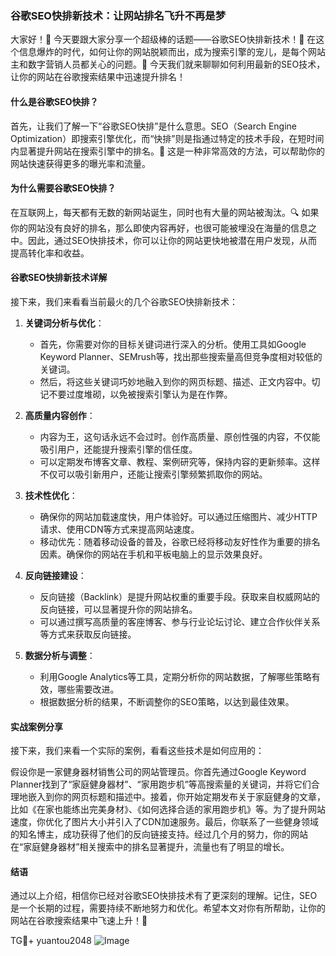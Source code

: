 ### 谷歌SEO快排新技术：让网站排名飞升不再是梦

大家好！👋 今天要跟大家分享一个超级棒的话题——谷歌SEO快排新技术！🚀 在这个信息爆炸的时代，如何让你的网站脱颖而出，成为搜索引擎的宠儿，是每个网站主和数字营销人员都关心的问题。🌟 今天我们就来聊聊如何利用最新的SEO技术，让你的网站在谷歌搜索结果中迅速提升排名！

#### 什么是谷歌SEO快排？

首先，让我们了解一下“谷歌SEO快排”是什么意思。SEO（Search Engine Optimization）即搜索引擎优化，而“快排”则是指通过特定的技术手段，在短时间内显著提升网站在搜索引擎中的排名。🎯 这是一种非常高效的方法，可以帮助你的网站快速获得更多的曝光率和流量。

#### 为什么需要谷歌SEO快排？

在互联网上，每天都有无数的新网站诞生，同时也有大量的网站被淘汰。🔍 如果你的网站没有良好的排名，那么即使内容再好，也很可能被埋没在海量的信息之中。因此，通过SEO快排技术，你可以让你的网站更快地被潜在用户发现，从而提高转化率和收益。

#### 谷歌SEO快排新技术详解

接下来，我们来看看当前最火的几个谷歌SEO快排新技术：

1. **关键词分析与优化**：
   - 首先，你需要对你的目标关键词进行深入的分析。使用工具如Google Keyword Planner、SEMrush等，找出那些搜索量高但竞争度相对较低的关键词。
   - 然后，将这些关键词巧妙地融入到你的网页标题、描述、正文内容中。切记不要过度堆砌，以免被搜索引擎认为是在作弊。

2. **高质量内容创作**：
   - 内容为王，这句话永远不会过时。创作高质量、原创性强的内容，不仅能吸引用户，还能提升搜索引擎的信任度。
   - 可以定期发布博客文章、教程、案例研究等，保持内容的更新频率。这样不仅可以吸引新用户，还能让搜索引擎频繁抓取你的网站。

3. **技术性优化**：
   - 确保你的网站加载速度快，用户体验好。可以通过压缩图片、减少HTTP请求、使用CDN等方式来提高网站速度。
   - 移动优先：随着移动设备的普及，谷歌已经将移动友好性作为重要的排名因素。确保你的网站在手机和平板电脑上的显示效果良好。

4. **反向链接建设**：
   - 反向链接（Backlink）是提升网站权重的重要手段。获取来自权威网站的反向链接，可以显著提升你的网站排名。
   - 可以通过撰写高质量的客座博客、参与行业论坛讨论、建立合作伙伴关系等方式来获取反向链接。

5. **数据分析与调整**：
   - 利用Google Analytics等工具，定期分析你的网站数据，了解哪些策略有效，哪些需要改进。
   - 根据数据分析的结果，不断调整你的SEO策略，以达到最佳效果。

#### 实战案例分享

接下来，我们来看一个实际的案例，看看这些技术是如何应用的：

假设你是一家健身器材销售公司的网站管理员。你首先通过Google Keyword Planner找到了“家庭健身器材”、“家用跑步机”等高搜索量的关键词，并将它们合理地嵌入到你的网页标题和描述中。接着，你开始定期发布关于家庭健身的文章，比如《在家也能练出完美身材》、《如何选择合适的家用跑步机》等。为了提升网站速度，你优化了图片大小并引入了CDN加速服务。最后，你联系了一些健身领域的知名博主，成功获得了他们的反向链接支持。经过几个月的努力，你的网站在“家庭健身器材”相关搜索中的排名显著提升，流量也有了明显的增长。

#### 结语

通过以上介绍，相信你已经对谷歌SEO快排技术有了更深刻的理解。记住，SEO是一个长期的过程，需要持续不断地努力和优化。希望本文对你有所帮助，让你的网站在谷歌搜索结果中飞速上升！🚀

TG💪+ yuantou2048  ![Image](https://github.com/user-attachments/assets/42a5a4a5-fea9-4a1d-8aa0-73e57e430cca)
